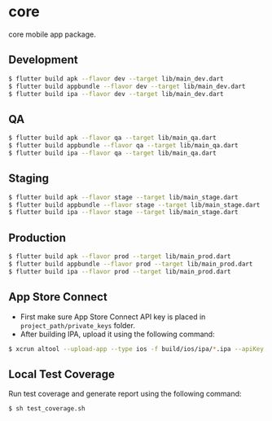 # core

core mobile app package.

## Development
```sh
$ flutter build apk --flavor dev --target lib/main_dev.dart
$ flutter build appbundle --flavor dev --target lib/main_dev.dart
$ flutter build ipa --flavor dev --target lib/main_dev.dart
```

## QA
```sh
$ flutter build apk --flavor qa --target lib/main_qa.dart
$ flutter build appbundle --flavor qa --target lib/main_qa.dart
$ flutter build ipa --flavor qa --target lib/main_qa.dart
```

## Staging
```sh
$ flutter build apk --flavor stage --target lib/main_stage.dart
$ flutter build appbundle --flavor stage --target lib/main_stage.dart
$ flutter build ipa --flavor stage --target lib/main_stage.dart
```

## Production
```sh
$ flutter build apk --flavor prod --target lib/main_prod.dart
$ flutter build appbundle --flavor prod --target lib/main_prod.dart
$ flutter build ipa --flavor prod --target lib/main_prod.dart
```

## App Store Connect

- First make sure App Store Connect API key is placed in `project_path/private_keys` folder.
- After building IPA, upload it using the following command:

```sh
$ xcrun altool --upload-app --type ios -f build/ios/ipa/*.ipa --apiKey <API_KEY> --apiIssuer <API_ISSUER>
```

## Local Test Coverage
Run test coverage and generate report using the following command:
```sh
$ sh test_coverage.sh
```